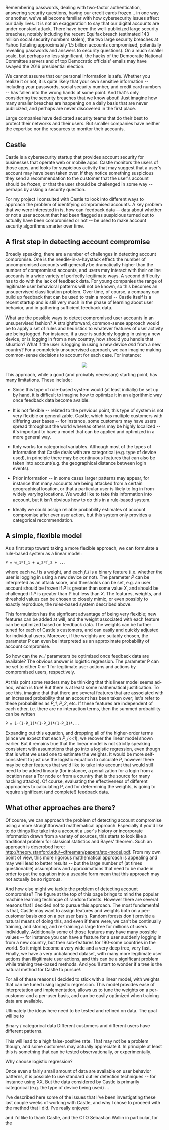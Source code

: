 Remembering passwords, dealing with two-factor authentication,
answering security questions, having our credit cards frozen... in one
way or another, we've all become familiar with how cybersecurity
issues affect our daily lives. It is not an exaggeration to say that
our digital accounts are under constant attack. There have been the
well-publicized large security breaches, notably including the recent
Equifax breach (estimated 143 million social security numbers stolen),
the two large security breaches at Yahoo (totaling approximately 1.5
billion accounts compromised, potentially revealing passwords and
answers to security questions). On a much smaller scale, but perhaps
no less significant, the hacks of the Democratic National Committee
servers and of top Democratic officials' emails may have swayed the
2016 presidential election.

We cannot assume that our personal information is safe. Whether you
realize it or not, it is quite likely that your own sensitive
information -- including your passwords, social security number, and
credit card numbers -- has fallen into the wrong hands at some
point. And that's only considering the security breaches that we know
about! Just imagine how many smaller breaches are happening on a daily
basis that are never publicized, and perhaps are never discovered in
the first place.

Large companies have dedicated security teams that do their best to
protect their networks and their users. But smaller companies have
neither the expertise nor the resources to monitor their accounts.

## Castle 

Castle is a cybersecurity startup that provides account security for
businesses that operate web or mobile apps. Castle monitors the users
of those apps, and looks for suspicious activity that may suggest that
a user's account may have been taken over. If they notice something
suspicious they send a recommendation to the customer that the user's
account should be frozen, or that the user should be challenged in
some way -- perhaps by asking a security question.

For my project I consulted with Castle to look into different ways to
approach the problem of identifying compromised accounts. A key
problem that we were interested in is, how can feedback data -- data
about whether or not a user account that had been flagged as
suspicious turned out to actually have been compromised or not -- be
used to make account security algorithms smarter over time.


## A first step in detecting account compromise

Broadly speaking, there are a number of challenges in detecting
account compromise. One is the needle-in-a-haystack effect: the number
of uncompromised accounts will generally be dramatically higher than
the number of compromiesd accounts, and users may interact with their
online accounts in a wide variety of perfectly legitimate ways. A
second difficulty has to do with the lack of feedback data. For young
companies the range of legitimate user behavioral patterns will not be
known, so this becomes an unsupervised classification problem. Over
time, of course, a company can build up feedback that can be used to
train a model -- Castle itself is a recent startup and is still very
much in the phase of learning about user behavior, and in gathering
sufficient feedback data.

What are the possible ways to detect compromised user accounts in an
unsupervised fashion? A straightforward, common-sense approach would
be to apply a set of rules and heuristics to whatever features of user
activity are being logged. For instance, if a user is suddenly logging
in using a new device, or is logging in from a new country, how should
you handle that situation? What if the user is logging in using a new
device *and* from a new country? For a completely unsupervised
approach, we can imagine making common-sense decisions to account for
each case. For instance:



<p align="center">
  <img src="https://github.com/rquadri/castle/blob/master/tree2.png"/>
</p>



This approach, while a good (and probably necessary) starting point,
has many limitations. These include:

 * Since this type of rule-based system would (at least initially) be
   set up by hand, it is difficult to imagine how to optimize it in an
   algorithmic way once feedback data become avaible.

 * It is not flexible -- related to the previous point, this type of
   system is not very flexible or generalizable. Castle, which has
   multiple customers with differing user bases -- for instance, some
   customers may have users spread throughout the world whereas others
   may be highly localized -- it's important to have a model that can
   be applied and optimized in a more general way.

 * Itnly works for categorical variables. Although most of the types
   of information that Castle deals with are categorical (e.g. type of
   device used), in principle there may be continuous features that
   can also be taken into account(e.g. the geographical distance
   between login events).

 * Prior information -- in some cases larger patterns may appear, for
   instance that many accounts are being attacked from a certain
   geographical location, or that a particular user is likely to log
   in from widely varying locations. We would like to take this
   information into account, but it isn't obvious how to do this in a
   rule-based system.

 * Ideally we could assign reliable probability estimates of account
   compromise after ever user action, but this system only provides a
   categorical recommendation.


## A simple, flexible model

As a first step toward taking a more flexible approach, we can
formulate a rule-based system as a linear model:

```
P = w_1*f_1 + w_2*f_2 + ...
```

where each *w_i* is a weight, and each *f_i* is a binary feature
(i.e. whether the user is logging in using a new device or not). The
parameter *P* can be interpreted as an attack score, and thresholds
can be set, e.g. an user account should be frozen if *P* is greater than
some value *X*, and should be challenged if *P* is greater than *Y* but less
than *X*. The features, weights, and threshold values can be chosen to
closely mimic, or even possibly to exactly reproduce, the rules-based
system described above.

This formulation has the signficant advantage of being very flexible;
new features can be added at will, and the weight associated with each
feature can be optimized based on feedback data. The weights can be
further tuned for each of Castle's customers, and can easily and
quickly adjusted for individual users. Moreover, if the weights are
suitably chosen, the parameter P can even be interpreted as an
approximate probability of account compromise.

So how can the *w_i* parameters be optimized once feedback data are
available? The obvious answer is logistic regression. The parameter P
can be set to either 0 or 1 for legitimate user actions and actions by
compromised users, respectively.

At this point some readers may be thinking that this linear model
seems ad-hoc, which is true! But there is at least some mathematical
justification. To see this, imagine that that there are several
features that are associated with an increased probability that an
account has been taken over; let's refer to these probabilities as
*P_1*, *P_2*, etc. If these features are independent of each other,
i.e. there are no interaction terms, then the summed probability can be
written


```
P = 1-(1-P_1)*(1-P_2)*(1-P_3)*...
```

Expanding out this equation, and dropping all of the higher-order
terms (since we expect that each *P_i<<1*), we recover the linear model
shown earlier. But it remains true that the linear model is not
strictly speaking consistent with assumptions that go into a logistic
regression, even though that is what we used one to estimate the
weights. It would be more self-consistent to just use the logistic
equation to calculate *P*, however there may be other features that we'd
like to take into account that would still need to be added linearly
(for instance, a penalization for a login from a location near a Tor
node or from a country that is the source for many hacking
attacks). Of course, evaluating the effectiveness of different
approaches to calculating P, and for determining the weights, is going
to require significant (and complete!) feedback data.


## What other approaches are there?

Of course, we can approach the problem of detecting account compromise
using a more straightforward mathematical approach. Especially if
you'd like to do things like take into a account a user's history or
incorporate information drawn from a variety of sources, this starts
to look like a traditional problem for classical statistics and
Bayes' theorem. Such an approach is descrobed here:
http://theory.stanford.edu/~dfreeman/papers/ato-model.pdf.  From my
own point of view, this more rigorous mathematical approach is
appealing and may well lead to better results -- but the large number
of (at times questionable) assumptions and approximations that need to
be made in order to put the equation into a useable form mean that
this approach may not actually be so rigorous.

And how else might we tackle the problem of detecting account
compromise? The figure at the top of this page brings to mind the
popular machine learning techinque of random forests. However there
are several reasons that I decided not to pursue this approach. The
most fundamental is that, Castle may want to assign features and
weights both on a per-customer basis *and* on a per user basis. Random
forests don't provide a natural means of doing this, and even if there
were, we can't be continually training, and storing, and re-training a
large tree for millions of users individually. Additionally some of
those features may have many possible values -- for instance you can
have a feature for a user suddenly logging in from a new country, but
then sub-features for 190-some countries in the world. So it might
become a very wide and a very deep tree, very fast. Finally, we have a
very unbalanced dataset, with many more legitimate user actions than
illigitimate user actions, and this can be a significant problem while
training tree-based methods. And you'll start to wonder if a tree is
the natural method for Castle to pursue!.

For all of these reasons I decided to stick with a linear model, with
weights that can be tuned using logistic regression. This model
provides ease of interpretation and implementation, allows us to tune
the weights on a per-customer and a per-user basis, and can be easily
optimized when training data are available.




Ultimately the ideas here need to be tested and refined on data. The
goal will be to

Binary / categorical data
Different customers and different users have different patterns.

This will lead to a high false-positive rate. That may not be a problem though, and some customers may actually appreciate it. In principle at least this is something that can be tested observationally, or experimentally.

Why choose logistic regression?


Once even a fairly small amount of data are available on user behavior
patterns, it is possible to use standard outlier detection techniques
-- for instance using XX. But the data considered by Castle is
primarily categorical (e.g. the type of device being used) ...


I've described here some of the issues that I've been investigating
these last couple weeks of working with Castle, and why I chose to
proceed with the method that I did. I've really enjoyed

and I'd like to thank Castle, and the CTO Sebastian Wallin in
particular, for the 
